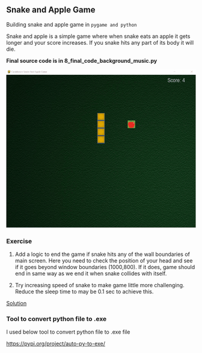 ## Snake and Apple Game

Building snake and apple game in `pygame and python`

Snake and apple is a simple game where when snake eats an apple it gets longer and your score increases. If you snake hits any part of its body it will die.

**Final source code is in 8_final_code_background_music.py**

![](game_preview.gif)

### Exercise

1. Add a logic to end the game if snake hits any of the wall boundaries of main screen.
   Here you need to check the position of your head and see if it goes beyond window boundaries (1000,800).
   If it does, game should end in same way as we end it when snake collides with itself.

2. Try increasing speed of snake to make game little more challenging. Reduce the sleep time to may be 0.1 sec to achieve this.

[Solution](https://github.com/codebasics/python_projects/blob/main/1_snake_game/exercise_solution.py)

### Tool to convert python file to .exe

I used below tool to convert python file to .exe file

https://pypi.org/project/auto-py-to-exe/
